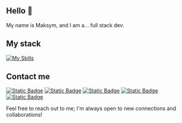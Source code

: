 ## Hello 👋

My name is Maksym, and I am a... full stack dev.

## My stack
[![My Skills](https://skillicons.dev/icons?i=html,css,js,ts,react,nextjs,redux,nodejs,postman,graphql,git,github,mongodb,vite)](https://skillicons.dev)

## Contact me
[![Static Badge](https://img.shields.io/badge/telegram-4b99e0?style=flat&logo=telegram&logoColor=%23ffffff&labelColor=4b99e0&link=https://www.google.com.ua)](https://t.me/MaksDevUa)
[![Static Badge](https://img.shields.io/badge/reddit-ff4500?style=flat&logo=Reddit&logoColor=%23ffffff&labelColor=%23ff4500&link=https%3A%2F%2Ft.me%2FMaksDevUa)](https://www.reddit.com/user/pastaman235/)
[![Static Badge](https://img.shields.io/badge/discord-5865f2?style=flat&logo=Discord&logoColor=%23ffffff&labelColor=%235865f2&link=https%3A%2F%2Ft.me%2FMaksDevUa)](https://discord.com/users/290464494906245121)
[![Static Badge](https://img.shields.io/badge/LinkedIn-0c64c5?style=flat&logo=LinkedIn&logoColor=%23ffffff&labelColor=%230c64c5)](https://www.linkedin.com/in/maksym-andriichuk/)
[![Static Badge](https://img.shields.io/badge/Gmail-ffffff?style=flat&logo=Gmail&labelColor=%23ffffff)](andrichukwork235@gmail.com)

Feel free to reach out to me; I'm always open to new connections and collaborations!
<!--
**Maksym235/Maksym235** is a ✨ _special_ ✨ repository because its `README.md` (this file) appears on your GitHub profile.

Here are some ideas to get you started:

- 🔭 I’m currently working on ...
- 🌱 I’m currently learning ...
- 👯 I’m looking to collaborate on ...
- 🤔 I’m looking for help with ...
- 💬 Ask me about ...
- 📫 How to reach me: ...
- 😄 Pronouns: ...
- ⚡ Fun fact: ...
-->
